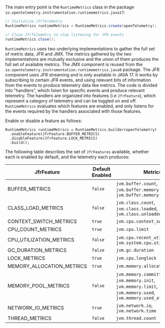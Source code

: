 The main entry point is the `RuntimeMetrics` class in the package `io.opentelemetry.instrumentation.runtimemetrics.java17`:

```java
// Initialize JfrTelemetry
RuntimeMetrics runtimeMetrics = RuntimeMetrics.create(openTelemetry);

// Close JfrTelemetry to stop listening for JFR events
runtimeMetrics.close();
```

`RuntimeMetrics` uses two underlying implementations to gather the full set of metric data, JFR and JMX.
The metrics gathered by the two implementations are mutually exclusive and the union of them produces
the full set of available metrics.
The JMX component is reused from the `io.opentelemetry.instrumentation.runtimemetrics.java8` package.
The JFR component uses JFR streaming and is only available in JAVA 17.
It works by subscribing to certain JFR events, and using relevant bits of information
from the events to produce telemetry data like metrics. The code is divided into "handlers", which
listen for specific events and produce relevant telemetry. The handlers are organized into
features (i.e `JfrFeature`), which represent a category of telemetry and can be toggled on and
off. `RuntimeMetrics` evaluates which features are enabled, and only listens for the events required
by the handlers associated with those features.

Enable or disable a feature as follows:

```
RuntimeMetrics runtimeMetrics = RuntimeMetrics.builder(openTelemetry)
  .enableFeature(JfrFeature.BUFFER_METRICS)
  .disableFeature(JfrFeature.LOCK_METRICS)
  .build();
```

The following table describes the set of `JfrFeatures` available, whether each is enabled by
default, and the telemetry each produces:

<!-- DO NOT MANUALLY EDIT. Regenerate table following changes to instrumentation using ./gradlew generateDocs -->
<!-- generateDocsStart -->

| JfrFeature                | Default Enabled | Metrics                                                                                                           |
|---------------------------|-----------------|-------------------------------------------------------------------------------------------------------------------|
| BUFFER_METRICS            | `false`         | `jvm.buffer.count`, `jvm.buffer.memory.limit`, `jvm.buffer.memory.used`                                           |
| CLASS_LOAD_METRICS        | `false`         | `jvm.class.count`, `jvm.class.loaded`, `jvm.class.unloaded`                                                       |
| CONTEXT_SWITCH_METRICS    | `true`          | `jvm.cpu.context_switch`                                                                                          |
| CPU_COUNT_METRICS         | `true`          | `jvm.cpu.limit`                                                                                                   |
| CPU_UTILIZATION_METRICS   | `false`         | `jvm.cpu.recent_utilization`, `jvm.system.cpu.utilization`                                                        |
| GC_DURATION_METRICS       | `false`         | `jvm.gc.duration`                                                                                                 |
| LOCK_METRICS              | `true`          | `jvm.cpu.longlock`                                                                                                |
| MEMORY_ALLOCATION_METRICS | `true`          | `jvm.memory.allocation`                                                                                           |
| MEMORY_POOL_METRICS       | `false`         | `jvm.memory.committed`, `jvm.memory.init`, `jvm.memory.limit`, `jvm.memory.used`, `jvm.memory.used_after_last_gc` |
| NETWORK_IO_METRICS        | `true`          | `jvm.network.io`, `jvm.network.time`                                                                              |
| THREAD_METRICS            | `false`         | `jvm.thread.count`                                                                                                |
